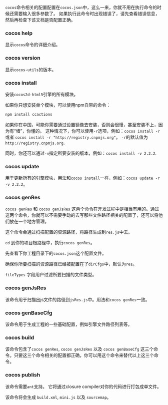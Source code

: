 `cocos`命令相关的配置配置在`cocos.json`中，这么一来，你就不用在执行命令的时候还需要输入很多参数了。
如果执行此命令时出现错误了，请先查看错误信息，然后再检查下该文档是否配置正确。

### cocos help

显示`cocos`命令的详细介绍。

### cocos version

显示`cocos-utils`的版本。

### cocos install

安装`cocos2d-html5`引擎的所有模块。

如果你只想安装单个模块，可以使用npm自带的命令：

```bash
npm install ccactions
```

如果你在中国，可能你需要通过设置镜像去安装，否则会很慢，甚至安装不上，因为有“墙”，你懂的。
这种情况下，你可以使用`-r`选项，例如：`cocos install -r` 或者 `cocos install -r "http://registry.cnpmjs.org"`。
`-r`的默认值为`http://registry.cnpmjs.org`.

同时，你还可以通过`-v`指定所要安装的版本，例如：`cocos install -v 2.2.2`.

### cocos update

用于更新所有的引擎模块，用法和`cocos install`一样，例如：`cocos update -r -v 2.2.2`。

### cocos genRes

`cocos genRes` 和 `cocos genJsRes` 这两个命令在开发过程中是相当有用的。通过这两个命令，你就可以不需要手动的去写那些文件路径相关的配置了，还可以将他们放在一个地方管理。

这个命令会通过扫描配置的资源路径，将路径生成到`res.js`中去。

`cd` 到你的项目根路径中，执行`cocos genRes`。

先查看下你工程目录下的`cocos.json`这个配置文件。

确保你所要扫描的资源路径已经被配置在了`dirCfgs`中，默认为`res`。

`fileTypes` 字段用户过滤所要扫描的文件类型。


### cocos genJsRes

该命令用于扫描出js文件的路径到`jsRes.js`中。用法和`cocos genRes`一致。

### cocos genBaseCfg

该命令用于生成工程的一些基础配置，例如引擎文件路径列表等。

### cocos build

该命令包含了`cocos genRes`, `cocos genJsRes` 以及 `cocos genBaseCfg` 这三个命令。只要这三个命令相关的配置都正确，你可以用这个命令来替代以上这三个命令。

### cocos publish

该命令需要`ant`支持。 它将通过closure compiler对你的代码进行打包成单文件。

该命令将会生成 `build.xml`, `mini.js` 以及 `sourcemap`。
